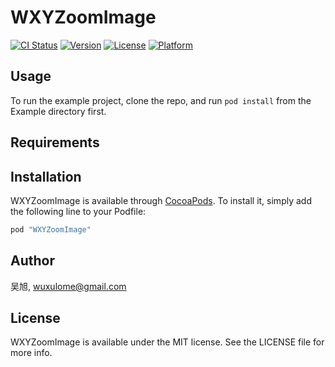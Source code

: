# WXYZoomImage

[![CI Status](http://img.shields.io/travis/吴旭/WXYZoomImage.svg?style=flat)](https://travis-ci.org/吴旭/WXYZoomImage)
[![Version](https://img.shields.io/cocoapods/v/WXYZoomImage.svg?style=flat)](http://cocoapods.org/pods/WXYZoomImage)
[![License](https://img.shields.io/cocoapods/l/WXYZoomImage.svg?style=flat)](http://cocoapods.org/pods/WXYZoomImage)
[![Platform](https://img.shields.io/cocoapods/p/WXYZoomImage.svg?style=flat)](http://cocoapods.org/pods/WXYZoomImage)

## Usage

To run the example project, clone the repo, and run `pod install` from the Example directory first.

## Requirements

## Installation

WXYZoomImage is available through [CocoaPods](http://cocoapods.org). To install
it, simply add the following line to your Podfile:

```ruby
pod "WXYZoomImage"
```

## Author

吴旭, wuxulome@gmail.com

## License

WXYZoomImage is available under the MIT license. See the LICENSE file for more info.
